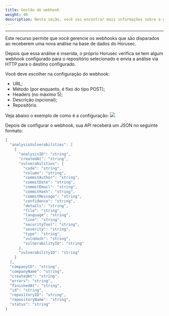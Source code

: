 ```yaml
---
title: Gestão de webhook
weight: 40
description: Nesta seção, você vai encontrar mais informações sobre a gestão de webhooks.
---
```


---

Este recurso permite que você gerencie os webhooks que são disparados ao receberem uma nova análise na base de dados do Horusec. 

Depois que essa análise é inserida, o próprio Horusec verifica se tem algum webhook configurado para o repositório selecionado e envia a análise via HTTP para o destino configurado.

Você deve escolher na configuração do webhook:

* URL;
* Método \(por enquanto, é fixo do tipo POST\); 
* Headers \(no máximo 5\);
* Descrição \(opcional\);
* Repositório.

Veja abaixo o exemplo de como é a configuração: 
![](/docs/ptbr/web/services/manager/webhooks-management/1-webhook-management.gif)

Depois de configurar o webhook, sua API receberá um JSON no seguinte formato:

```go
{
  "analysisVulnerabilities": [
    {
      "analysisID": "string",
      "createdAt": "string",
      "vulnerabilities": {
        "code": "string",
        "column": "string",
        "commitAuthor": "string",
        "commitDate": "string",
        "commitEmail": "string",
        "commitHash": "string",
        "commitMessage": "string",
        "confidence": "string",
        "details": "string",
        "file": "string",
        "language": "string",
        "line": "string",
        "securityTool": "string",
        "severity": "string",
        "type": "string",
        "vulnHash": "string",
        "vulnerabilityID": "string"
      },
      "vulnerabilityID": "string"
    }
  ],
  "companyID": "string",
  "companyName": "string",
  "createdAt": "string",
  "errors": "string",
  "finishedAt": "string",
  "id": "string",
  "repositoryID": "string",
  "repositoryName": "string",
  "status": "string"
}

```
